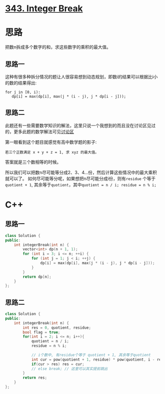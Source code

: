 # [343. Integer Break](https://leetcode.com/problems/integer-break/)

# 思路
把数n拆成多个数字的和，求这些数字的乘积的最大值。

## 思路一
这种有很多种拆分情况的题让人很容易想到动态规划，即数i的结果可以根据比i小的数的结果得出:
```
for j in [0, i):
   dp[i] = max(dp[i], max(j * (i - j), j * dp[i - j]));
```

## 思路二
此题还有一些需要数学知识的解法，这里只说一个我想到的而且没在讨论区见过的，更多此题的数学解法可见[讨论区](https://leetcode.com/problems/integer-break/discuss)

第一眼看到这个题目就感觉有高中数学题的影子:
```
若三个正数满足 x + y + z = 1, 求 xyz 的最大值。
```
答案就是三个数相等的时候。

所以我们可以把数n尽可能等分成2、3、4...份，然后计算这些情况中的最大乘积就可以了。
如何尽可能等分呢，如果想把n尽可能分成i份，则有`residue` 个等于`quotient + 1`, 其余等于`quotient`，其中`quotient = n / i; residue = n % i;`

# C++
## 思路一
``` C++
class Solution {
public:
    int integerBreak(int n) {
        vector<int> dp(n + 1, 1);
        for (int i = 3; i <= n; ++i) {
            for (int j = 1; j < i; ++j) {
                dp[i] = max(dp[i], max(j * (i - j), j * dp[i - j]));
            }
        }
        return dp[n];
    }
};
```

## 思路二
``` C++
class Solution {
public:
    int integerBreak(int n) {
        int res = 0, quotient, residue;
        bool flag = true;
        for(int i = 2; i <= n; i++){
            quotient = n / i;
            residue = n % i;
            
            // i个数中, 有residue个等于 quotient + 1, 其余等于quotient
            int cur = pow(quotient + 1, residue) * pow(quotient, i - residue);            
            if(cur > res) res = cur;
            // else break; // 这里可以其实提前跳出
        }
        return res;
    }
};
```
